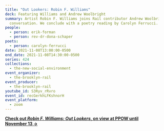 ```yaml
---
title: "Out Lookers: Robin F. Williams"
deck: Featuring Williams and Andrew Woolbright
summary: Artist Robin F. Williams joins Rail contributor Andrew Woolbright for a
  conversation. We conclude with a poetry reading by Carolyn Ferrucci.
people:
  - person: erik-forman
  - person: rev-dr-dona-schaper
poets:
  - person: carolyn-ferrucci
date: 2021-11-08T13:00:00-0500
end_date: 2021-11-08T14:30:00-0500
series: 424
collections:
  - the-new-social-environment
event_organizer:
  - the-brooklyn-rail
event_producer:
  - the-brooklyn-rail
youtube_id: S3Ryv_rRvro
event_id: recGerkhLFKshnorH
event_platform:
  - zoom
---
```

**[Check out *Robin F. Williams: Out Lookers*, on view at PPOW until November 13 →](https://www.ppowgallery.com/exhibition/7819/#)**